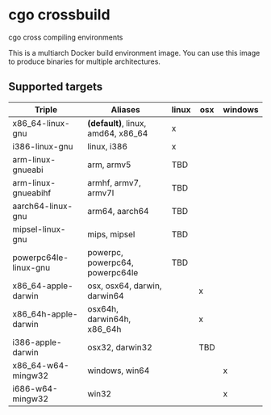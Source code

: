 # cgo crossbuild

cgo cross compiling environments

This is a multiarch Docker build environment image. You can use this image to produce binaries for multiple architectures.

## Supported targets

| Triple                | Aliases                             | linux | osx  | windows |
| --------------------- | ----------------------------------- | ----- | ---- | ------- |
| x86_64-linux-gnu      | **(default)**, linux, amd64, x86_64 | x     |      |         |
| i386-linux-gnu        | linux, i386                         | x     |      |         |
| arm-linux-gnueabi     | arm, armv5                          | TBD   |      |         |
| arm-linux-gnueabihf   | armhf, armv7, armv7l                | TBD   |      |         |
| aarch64-linux-gnu     | arm64, aarch64                      | TBD   |      |         |
| mipsel-linux-gnu      | mips, mipsel                        | TBD   |      |         |
| powerpc64le-linux-gnu | powerpc, powerpc64, powerpc64le     | TBD   |      |         |
| x86_64-apple-darwin   | osx, osx64, darwin, darwin64        |       | x    |         |
| x86_64h-apple-darwin  | osx64h, darwin64h, x86_64h          |       | x    |         |
| i386-apple-darwin     | osx32, darwin32                     |       | TBD  |         |
| x86_64-w64-mingw32    | windows, win64                      |       |      | x       |
| i686-w64-mingw32      | win32                               |       |      | x       |